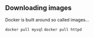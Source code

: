 ## Downloading images
Docker is built around so called images...

`docker pull mysql`
`docker pull httpd`
